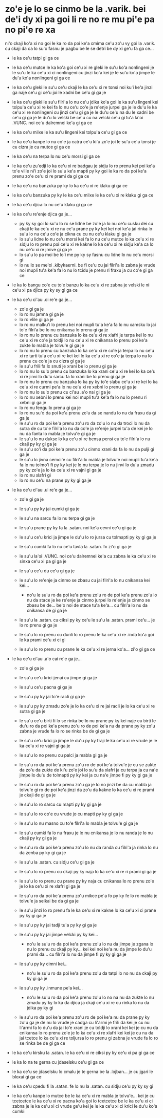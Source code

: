 zo'e je lo se cinmo be la .varik. bei de'i dy xi pa goi li re no re mu pi'e pa no pi'e re xa
============================================================================================

ni'o ckaji ko'a xi no goi le ka ro da poi ke'a cmima ce'u zo'u vy goi la .varik. cu ckaji da ca lo su'o fasnu je pagbu be le se detri be dy xi ge'u fa ga ce...

* le ka ce'u tatpi gi ga ce
* le ka ce'u mutce le ka ko'a goi ce'u xi re gleki le su'u ko'a nonlingeni je le su'u le ka ce'u xi ci nonlingeni cu jinzi ko'a kei je le su'u ko'a jimpe le du'u ko'a nonlingeni gi ga ce
* le ka ce'u gleki le su'u ce'u ckaji le ka ce'u xi re tonsi noi ku'i ke'a jinzi ga naje ce'u gi ce'u joi le xadni be ce'u gi ga je
* le ka ce'u gleki le su'u filri'a lo nu ce'u jdika ko'a goi le ka su'u lingeni kei tolpu'a ce'u xi re kei fa lo nu ce'u co'e ja re'enje jurpei ga je le du'u le ka ce'u xi re nonlingeni cu jinzi ce'u gi ga je le du'u ce'u na du le xadni be ce'u gi ga je le du'u lo velski be ce'u cu na velcki ce'u gi tu'a la'oi .VUNC. noi ce'u dalremnei ke'a gi ga ce
* le ka ce'u milxe le ka su'u lingeni kei tolpu'a ce'u gi ga ce
* le ka ce'u kanpe lo nu co'e ja catra ce'u ki'u zo'e joi le su'u ce'u tonsi je cu cizra je cu mutce gi ga ce
* le ka ce'u na terpa lo nu ce'u morsi gi ga ce
* le ka ce'u zu'edji lo ka ce'u xi re badgau je sidju lo ro prenu kei poi ke'a to'e vlile ni'i zo'e joi lo su'u ke'a mapti py ky goi le ka ro da poi ke'a prenu zo'e ce'u xi re prami da gi ga ce
* le ka ce'u na banzuka py ky lo ka ce'u xi re klaku gi ga ce
* le ka ce'u banzuka py ky le ka ce'u milxe le ka ce'u xi re klaku gi ga ce
* le ka ce'u djica lo nu ce'u klaku gi ga ce
* le ka ce'u re'enje djica ga je...

  * py ky sy goi lo su'u lo ro se lidne be zo'e ja lo nu ce'u cusku dei cu ckaji le ka ce'u xi re nu ce'u prane py ky kei kei noi ke'a jai rinka lo su'u lo nu ce'u co'e ja cikna cu cu nu ce'u klaku gi ga je
  * lo su'u lidne lo nu ce'u morsi kei fa lo nu ce'u mutce lo ka ce'u xi re sidju lo ro prenu poi ce'u xi re kakne lo ka ce'u xi re sidju ke'a ca lo nu ce'u xi re jmive gi ga je
  * lo su'u lo pa moi be lo'i me py ky sy fasnu cu lidne lo nu ce'u morsi gi
  * lo nu lo se me'oi .kibykaerni. be fi ce'u cu jai filri'a lo zabna je vrude noi mupli tu'a ke'a fa lo nu lo tcidu je prenu ri fraxu ja cu co'e gi ga ce

* le ka lo bangu co'e cu to'e banzu lo ka ce'u xi re zabna je velski le ni ce'u xi pa djica py ky sy gi ga ce
* le ka ce'u ci'au .oi re'e ga je...

  * zo'e gi ga je
  * lo ro nu jamna gi ga je
  * lo ro vlile gi ga je
  * lo ro nu malku'i lo prenu kei noi mupli tu'a ke'a fa lo nu xamsku lo jai to'e filri'a be lo nu cnikansa lo prenu gi ga je
  * lo ro nu lo prenu cu banzuka lo ka ce'u xi re xlafri je terpa kei lo nu ce'u xi re co'e ja toldji lo nu ce'u xi re cnikansa lo prenu poi ke'a zukte lo mabla je tolvu'e gi ga je
  * lo ro nu lo prenu cu banzuka lo ka ce'u xi re co'e ja terpa lo nu ce'u xi re tarti tu'a ce'u xi re kei kei lo ka ce'u xi re co'e ja terpa lo nu lo prenu cu co'e ja cu cizra gi ga je
  * le su'u frili fa lo snuti je xrani be lo prenu gi ga je
  * lo ro nu lo su'o prenu cu banzuka lo ka xrani ce'u xi re kei lo ka ce'u xi re jinvi lo du'u sarcu fa lo xrani be lo prenu gi ga je
  * lo ro nu lo prenu cu banzuka lo ka py ky to'e slabu ce'u xi re kei lo ka ce'u xi re curmi pe'a lo nu ce'u xi re xebni lo prenu gi ga je
  * lo ro nu lo su'o prenu cu ci'au .a'o nai gi ga je
  * lo ro nu xebni lo prenu kei noi mupli tu'a ke'a fa lo nu lo prenu ri xebni gi ga je
  * lo ro nu fengu lo prenu gi ga je
  * lo ro nu su'o da poi ke'a prenu zo'u da se nandu lo nu da fraxu da gi ga je
  * le su'u ro da poi ke'a prenu zo'u ro da zo'u lo nu da troci lo nu da sutra de cu to'e filri'a lo nu da co'e ja re'enje jurpei tu'a de kei je lo nu da fanta lo mabla je tolvu'e gi ga je
  * le su'u lo nu dukse lo ka ce'u xi re bensa pensi cu to'e filri'a lo nu ckaji py ky gi ga je
  * le su'u so'i da poi ke'a prenu zo'u cinmo xrani da fa lo nu da pulji gi ga je
  * le su'u lo jivna cemci'e cu filri'a lo mabla je tolvu'e noi mupli tu'a ke'a fa lo nu tolmo'i fi py ky kei je lo nu terpa je lo nu jinvi lo du'u zmadu py ky zo'e ja lo ka ce'u xi re vajni gi ga je
  * lo ro nu xlafri gi
  * lo ro nu ce'u na prane py ky gi ga je

* le ka ce'u ci'au .ui re'e ga je...

  * zo'e gi ga je
  * le su'u py ky jai cumki gi ga je
  * le su'u na sarcu fa lo nu terpa gi ga je
  * le su'u prane py ky fa la .satan. noi ke'a cevni ce'u gi ga je
  * le su'u ce'u krici ja jimpe le du'u lo ro jursa cu tolmapti py ky gi ga je
  * le su'u cumki fa lo nu ce'u tavla la .satan. fo zi'o gi ga je
  * le su'u la'oi .VUNC. noi ce'u dalremnei ke'a cu zabna le ka ce'u xi re sinxa ce'u xi pa gi ga je
  * le su'u ce'u du ce'u gi ga je
  * le su'u lo re'enje ja cinmo se zbasu cu jai filri'a lo nu cnikansa kei kei...

    * no'u le su'u ro da poi ke'a prenu zo'u ro de poi ke'a prenu zo'u lo nu da stace je ke re'enje ja cinmo jurpei lo re'enje ja cinmo se zbasu be de... be'o noi de stace tu'a ke'a... cu filri'a lo nu da cnikansa de gi ga je

  * le su'u la .satan. cu ciksi py ky ce'u le su'u la .satan. prami ce'u... je lo ro prenu gi ga je
  * le su'u lo ro prenu cu dunli lo ro prenu le ka ce'u xi re .inda ko'a goi le ka prami ce'u xi ci gi
  * le su'u lo ro prenu cu prane le ka ce'u xi re jerna ko'a... zi'o gi ga ce

* le ka ce'u ci'au .a'o cai re'e ga je...

  * zo'e gi ga je
  * le su'u ce'u krici jenai cu jimpe gi ga je
  * le su'u ce'u pacna gi ga je
  * le su'u py ky jai to'e racli gi ga je
  * le su'u py ky zmadu zo'e je lo ka ce'u xi re jai racli je lo ka ce'u xi re sutra gi ga je
  * le su'u ce'u birti fi lo se rinka be lo nu prane py ky kei naje cu birti le du'u ro da poi ke'a prenu zo'u ro de poi ke'a nu da prane py ky zo'u zabna je vrude fa lo ro se rinka be de gi ga je
  * le su'u ce'u krici ja jimpe le du'u py ky traji le ka ce'u xi re vrude je le ka ce'u xi re vajni gi ga je
  * le su'u lo no prenu cu palci ja mabla gi ga je
  * le su'u ro da poi ke'a prenu zo'u ro de poi ke'a tolvu'e je cu se zukte da zo'u da zukte de ki'u zo'e joi lo su'u da xlafri ja cu terpa ja cu na'e jimpe lo du'u de tolmapti py ky kei ja cu na'e jimpe fi py ky gi ga je
  * le su'u ro da poi ke'a prenu zo'u ga je lo no jinzi be da cu mabla ja tolvu'e gi ro de poi ke'a jinzi da zo'u da kakne lo ka ce'u xi re prami je ckaji de gi ga je
  * le su'u lo ro sarcu cu mapti py ky gi ga je
  * le su'u lo ro co'e cu vrude jo cu mapti py ky gi ga je
  * le su'u lo nu masno cu to'e filri'a lo mabla je tolvu'e gi ga je
  * le su'u cumki fa lo nu fraxu je lo nu cnikansa je lo nu randa je lo nu ckaji py ky gi ga je
  * le su'u ro da poi ke'a prenu zo'u lo nu da randa cu filri'a ja rinka lo nu da zenba py ky gi ga je
  * le su'u la .satan. cu sidju ce'u gi ga je
  * le su'u lo ro prenu cu ckaji py ky naja lo ka ce'u xi re ri prami gi ga je
  * le su'u lo ro prenu cu prane py ky naja cu cnikansa lo ro prenu zo'e je lo ka ce'u xi re xlafri gi ga je
  * le su'u ro da poi ke'a prenu zo'u mikce pe'a fo py ky fe lo ro mabla je tolvu'e ja selkai be da gi ga je
  * le su'u jinzi lo ro prenu fa le ka ce'u xi re kakne lo ka ce'u xi ci prane py ky gi ga je
  * le su'u py ky jai tadji tu'a py ky gi ga je
  * le su'u py ky jai jimpe velcki py ky kei...

    * no'u le su'u ro da poi ke'a prenu zo'u lo nu da jimpe je zgana lo nu lo prenu cu ckaji py ky... kei kei noi ke'a nu da jimpe lo du'u prami da... cu filri'a lo nu da jimpe fi py ky gi ga je

  * le su'u py ky cimni kei...

    * no'u le su'u ro da poi ke'a prenu zo'u da tatpi lo no nu da ckaji py ky gi ga je

  * le su'u py ky .inmune pe'a kei...

    * no'u le su'u ro da poi ke'a prenu zo'u lo no na nu da zukte lo nu zmadu py ky lo ka da djica ja ckaji ce'u xi re cu rinka lo nu da jdika py ky gi

  * le su'u ro da poi ke'a prenu zo'u ro de poi ke'a nu da prane py ky zo'u ga je de nu lo vrude je cadga cu li'armi je frili da kei je cu nu li'armi fa lo du'u da jai to'e xrani je cu toldji lo xrani kei kei je cu nu da cnikansa lo ro prenu zo'e je lo ka ce'u xi re xlafri kei kei je cu nu da jai tcetce lo ka ce'u xi re toljursa lo ro prenu gi zabna je vrude fa lo ro se rinka be de gi ga ce

* le ka ce'u kirsku la .satan. le ka ce'u xi re ciksi py ky ce'u xi pa gi ga ce
* le ka lo na te gerna cu jdaselsku ce'u gi ga ce
* le ka ce'u se jdaselsku lo cmalu je te gerna be la .lojban... je cu jgari le bloxai gi ga ce
* le ka ce'u cpedu fi la .satan. fe lo nu la .satan. cu sidju ce'u py ky sy gi
* le ka ce'u kanpe lo mutce be le ka ce'u xi re mabla je tolvu'e... kei je cu tcetcetce le ka ce'u xi re pacna ko'a goi lo tcetcetce be le ka ce'u xi ci zabna je le ka ce'u xi ci vrude ge'u kei je le ka ce'u xi ci krici le du'u ko'a cumki
